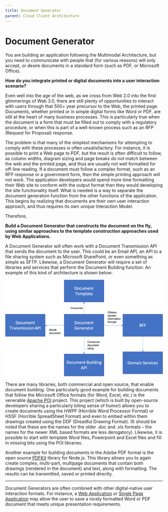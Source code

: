 ```yaml
---
title: Document Generator
parent: Cloud Client Architecture
---
```

# Document Generator

You are building an application following the Multimodal Architecture, but you need to communicate with people that (for various reasons) will only accept, or desire documents in a standard form (such as PDF, or Microsoft Office).

**How do you integrate printed or digital documents into a user interaction scenario?**

Even well into the age of the web, as we cross from Web 2.0 into the first glimmerings of Web 3.0, there are still plenty of opportunities to interact with users through that 500+ year precursor to the Web, the printed page.  Documents, whether printed or in simple digital forms like Word or PDF, are still at the heart of many business processes.  This is particularly true when the document is a form that must be filled out to comply with a regulatory procedure, or when this is part of a well-known process such as an RFP (Request for Proposal) response.  

The problem is that many of the simplest mechanisms for attempting to comply with these processes is often unsatisfactory.  For instance, it is possible to print a Web page to PDF, but the result is often difficult to follow, as column widths, diagram sizing and page breaks do not match between the web and the printed page, and thus are usually not well formatted for off-line reading.  If a document must follow a complex format, such as an RFP response or a government form, then the simple printing approach will not work.  The application developers would spend more time formatting their Web site to conform with the output format than they would developing the site functionality itself.  What is needed is a way to separate the document generation function from the other functions of the application.  This begins by realizing that documents are their own user interaction approach, and thus requires its own unique Interaction Model.

Therefore,

**Build a Document Generator that constructs the document on the fly, using similar approaches to the template construction approaches used by Web Applications.**

A Document Generator will often work with a Document Transmission API that sends the document to the user.  This could be an Email API, an API to a file sharing system such as Microsoft SharePoint, or even something as simple as SFTP.  Likewise, a Document Generator will require a set of libraries and services that perform the Document Building function.  An example of this kind of architecture is shown below:
 
![Document Generator Architecture](../assets/DocumentGenerator.png)

There are many libraries, both commercial and open source, that enable document building.  One particularly good example for building documents that follow the Microsoft Office formats (for Word, Excel, etc.) is the venerable [Apache POI](https://poi.apache.org/) project.  This project (which is built by open-source developers sharing a particularly biting sense of humor) allows you to create documents using the HWPF (Horrible Word Processor Format) or HSSF (Horrible SpreadSheet Format) and even to embed within them drawings created using the DDF (Dreadful Drawing Format).  (It should be noted that these are the names for the older .doc and .xls formats – the names for the newer XML based formats are less derogatory).  Likewise, it is possible to start with template Word files, Powerpoint and Excel files and fill in missing bits using the POI libraries.

Another example for building documents in the Adobe PDF format is the open source [PDFKit](https://pdfkit.org/) library for Node.js.  This library allows you to again create complex, multi-part, multipage documents that contain both drawings (rendered in the document) and text, along with formatting.  The results can be transmitted, saved or printed directly. 

* * *

Document Generators are often combined with other digital-native user interaction formats.  For instance, a [Web Application](Web-Application.md) or [Single Page Application](Single-Page-Application.md) may allow the user to save a nicely formatted Word or PDF document that meets unique presentation requirements.

